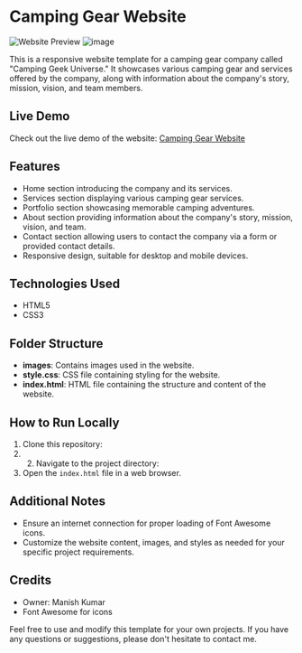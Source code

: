 # Camping Gear Website

![Website Preview](website-preview.png)
![image](https://github.com/manishkmr49/Camping-Gear-template/assets/110106315/348a9357-72e2-47ed-ac22-7ad25b9ddb02)



This is a responsive website template for a camping gear company called "Camping Geek Universe." It showcases various camping gear and services offered by the company, along with information about the company's story, mission, vision, and team members.

## Live Demo
Check out the live demo of the website: [Camping Gear Website](https://manishkmr49.github.io/Camping-Gear-template/)

## Features
- Home section introducing the company and its services.
- Services section displaying various camping gear services.
- Portfolio section showcasing memorable camping adventures.
- About section providing information about the company's story, mission, vision, and team.
- Contact section allowing users to contact the company via a form or provided contact details.
- Responsive design, suitable for desktop and mobile devices.

## Technologies Used
- HTML5
- CSS3

## Folder Structure
- **images**: Contains images used in the website.
- **style.css**: CSS file containing styling for the website.
- **index.html**: HTML file containing the structure and content of the website.

## How to Run Locally
1. Clone this repository:
2. 2. Navigate to the project directory:
3. Open the `index.html` file in a web browser.

## Additional Notes
- Ensure an internet connection for proper loading of Font Awesome icons.
- Customize the website content, images, and styles as needed for your specific project requirements.

## Credits
- Owner: Manish Kumar
- Font Awesome for icons

Feel free to use and modify this template for your own projects. If you have any questions or suggestions, please don't hesitate to contact me.

